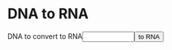 # DNA to RNA
<label for="dna">DNA to convert to RNA</label><input type="text" id="dna" size="10"><button id="toRNA">to RNA</button>
<p id="rna"></p>
<script>
const dnaToRna = {G: "C",C:"G",T:"A",A:"U"};
const toRna = (dna) => dna.split("").map(d => dnaToRna[d]).join("");
  document.getElementById("toRNA").addEventListener("click", () => {
    let DNA = document.getElementById("dna").value;
    document.getElementById("rna").value = toRna(DNA);
  });
</script>